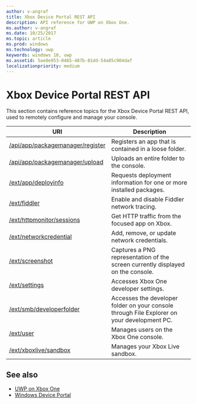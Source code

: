 ```yaml
---
author: v-angraf
title: Xbox Device Portal REST API
description: API reference for UWP on Xbox One.
ms.author: v-angraf
ms.date: 10/25/2017
ms.topic: article
ms.prod: windows
ms.technology: uwp
keywords: windows 10, uwp
ms.assetid: 5ae8e953-0465-487b-81dd-54a85c904daf
localizationpriority: medium
---
```


# Xbox Device Portal REST API

This section contains reference topics for the Xbox Device Portal REST API, used to remotely configure and manage your console.

| URI        | Description |
|------------|-------------|
|[/api/app/packagemanager/register](wdp-loose-folder-register-api.md)| Registers an app that is contained in a loose folder. |
|[/api/app/packagemanager/upload](wdp-folder-upload.md)| Uploads an entire folder to the console. |
|[/ext/app/deployinfo](uwp-deployinfo-api.md)| Requests deployment information for one or more installed packages. |
|[/ext/fiddler](wdp-fiddler-api.md)| Enable and disable Fiddler network tracing. |
|[/ext/httpmonitor/sessions](wdp-httpMonitor-api.md)| Get HTTP traffic from the focused app on Xbox. |
|[/ext/networkcredential](uwp-networkcredentials-api.md)| Add, remove, or update network credentials. |
|[/ext/screenshot](wdp-media-capture-api.md)| Captures a PNG representation of the screen currently displayed on the console. |
|[/ext/settings](wdp-xboxsettings-api.md)| Accesses Xbox One developer settings. |
|[/ext/smb/developerfolder](wdp-smb-api.md)| Accesses the developer folder on your console through File Explorer on your development PC. |
|[/ext/user](wdp-user-management.md)| Manages users on the Xbox One console. |
|[/ext/xboxlive/sandbox](wdp-sandbox-api.md)| Manages your Xbox Live sandbox. |

## See also

- [UWP on Xbox One](index.md)
- [Windows Device Portal](../debug-test-perf/device-portal.md)
